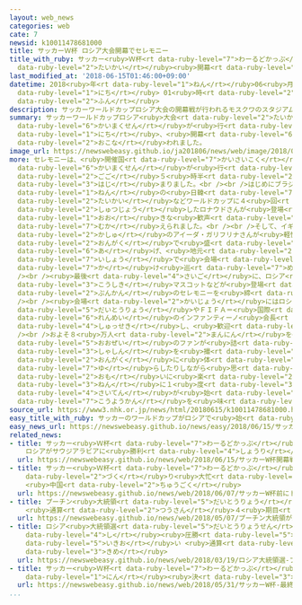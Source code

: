 ```yaml
---
layout: web_news
categories: web
cate: 7
newsid: k10011478681000
title: サッカーＷ杯 ロシア大会開幕でセレモニー
title_with_ruby: サッカー<ruby>Ｗ杯<rt data-ruby-level="7">わーるどかっぷ</rt></ruby> ロシア<ruby>大会<rt
  data-ruby-level="2">たいかい</rt></ruby><ruby>開幕<rt data-ruby-level="6">かいまく</rt></ruby>でセレモニー
last_modified_at: '2018-06-15T01:46:00+09:00'
datetime: 2018<ruby>年<rt data-ruby-level="1">ねん</rt></ruby>06<ruby>月<rt data-ruby-level="1">がつ</rt></ruby>15<ruby>日<rt
  data-ruby-level="1">にち</rt></ruby> 01<ruby>時<rt data-ruby-level="2">じ</rt></ruby>46<ruby>分<rt
  data-ruby-level="2">ふん</rt></ruby>
description: サッカーワールドカップロシア大会の開幕戦が行われるモスクワのスタジアムでは14日、開幕セレモニーが行われました。
summary: サッカーワールドカップロシア<ruby>大会<rt data-ruby-level="2">たいかい</rt></ruby>の<ruby>開幕戦<rt
  data-ruby-level="6">かいまくせん</rt></ruby>が<ruby>行<rt data-ruby-level="2">おこな</rt></ruby>われるモスクワのスタジアムでは14<ruby>日<rt
  data-ruby-level="1">にち</rt></ruby>、<ruby>開幕<rt data-ruby-level="6">かいまく</rt></ruby>セレモニーが<ruby>行<rt
  data-ruby-level="2">おこな</rt></ruby>われました。
image_url: https://newswebeasy.github.io/ja201806/news/web/image/2018/06/15/K10011478681_1806150221_1806150229_01_02.jpg
more: セレモニーは、<ruby>開催国<rt data-ruby-level="7">かいさいこく</rt></ruby>ロシアとサウジアラビアの<ruby>開幕戦<rt
  data-ruby-level="6">かいまくせん</rt></ruby>が<ruby>行<rt data-ruby-level="2">おこな</rt></ruby>われるモスクワのルジニキスタジアムで、<ruby>午後<rt
  data-ruby-level="2">ごご</rt></ruby>５<ruby>時半<rt data-ruby-level="2">じはん</rt></ruby>から<ruby>始<rt
  data-ruby-level="3">はじ</rt></ruby>まりました。<br /><br />はじめにブラジル<ruby>代表<rt data-ruby-level="3">だいひょう</rt></ruby>として、2002<ruby>年<rt
  data-ruby-level="1">ねん</rt></ruby>の<ruby>日韓<rt data-ruby-level="7">にっかん</rt></ruby><ruby>大会<rt
  data-ruby-level="2">たいかい</rt></ruby>などワールドカップに４<ruby>回<rt data-ruby-level="2">かい</rt></ruby><ruby>出場<rt
  data-ruby-level="2">しゅつじょう</rt></ruby>したロナウドさんが<ruby>登場<rt data-ruby-level="3">とうじょう</rt></ruby>し、<ruby>大<rt
  data-ruby-level="1">おお</rt></ruby>きな<ruby>歓声<rt data-ruby-level="7">かんせい</rt></ruby>で<ruby>迎<rt
  data-ruby-level="7">むか</rt></ruby>えられました。<br /><br />そして、イギリスの<ruby>歌手<rt data-ruby-level="2">かしゅ</rt></ruby>、ロビー・ウィリアムズさんやロシアのソプラノ<ruby>歌手<rt
  data-ruby-level="2">かしゅ</rt></ruby>のアイーダ・ガリフリナさんが<ruby>軽快<rt data-ruby-level="5">けいかい</rt></ruby>な<ruby>音楽<rt
  data-ruby-level="2">おんがく</rt></ruby>で<ruby>盛<rt data-ruby-level="6">も</rt></ruby>り<ruby>上<rt
  data-ruby-level="6">あ</rt></ruby>げ、<ruby>地元<rt data-ruby-level="2">じもと</rt></ruby>、モスクワのダンサーたちがカラフルな<ruby>衣装<rt
  data-ruby-level="7">いしょう</rt></ruby>で<ruby>会場<rt data-ruby-level="2">かいじょう</rt></ruby>を<ruby>駆<rt
  data-ruby-level="7">か</rt></ruby>け<ruby>巡<rt data-ruby-level="7">めぐ</rt></ruby>りました。<br
  /><br /><ruby>最後<rt data-ruby-level="4">さいご</rt></ruby>に、ロシア<ruby>大会<rt data-ruby-level="2">たいかい</rt></ruby>の<ruby>公式<rt
  data-ruby-level="3">こうしき</rt></ruby>マスコットなどが<ruby>登場<rt data-ruby-level="3">とうじょう</rt></ruby>して30<ruby>分間<rt
  data-ruby-level="2">ぷんかん</rt></ruby>のセレモニーを<ruby>締<rt data-ruby-level="7">し</rt></ruby>めくくりました。<br
  /><br /><ruby>会場<rt data-ruby-level="2">かいじょう</rt></ruby>にはロシアのプーチン<ruby>大統領<rt
  data-ruby-level="5">だいとうりょう</rt></ruby>やＦＩＦＡ＝<ruby>国際<rt data-ruby-level="5">こくさい</rt></ruby>サッカー<ruby>連盟<rt
  data-ruby-level="6">れんめい</rt></ruby>のインファンティーノ<ruby>会長<rt data-ruby-level="2">かいちょう</rt></ruby>も<ruby>出席<rt
  data-ruby-level="4">しゅっせき</rt></ruby>し、<ruby>歓迎<rt data-ruby-level="7">かんげい</rt></ruby>のスピーチをしていました。<br
  /><br />およそ８<ruby>万人<rt data-ruby-level="2">まんにん</rt></ruby>を<ruby>収容<rt data-ruby-level="6">しゅうよう</rt></ruby>するスタジアムには、<ruby>大勢<rt
  data-ruby-level="5">おおぜい</rt></ruby>のファンが<ruby>詰<rt data-ruby-level="7">つ</rt></ruby>めかけ、<ruby>写真<rt
  data-ruby-level="3">しゃしん</rt></ruby>を<ruby>撮<rt data-ruby-level="7">と</rt></ruby>ったり、セレモニーの<ruby>音楽<rt
  data-ruby-level="2">おんがく</rt></ruby>に<ruby>体<rt data-ruby-level="2">からだ</rt></ruby>を<ruby>揺<rt
  data-ruby-level="7">ゆ</rt></ruby>らしたりしながら<ruby>思<rt data-ruby-level="2">おも</rt></ruby>い<ruby>思<rt
  data-ruby-level="2">おも</rt></ruby>いに<ruby>楽<rt data-ruby-level="2">たの</rt></ruby>しみ、４<ruby>年<rt
  data-ruby-level="3">ねん</rt></ruby>に１<ruby>度<rt data-ruby-level="3">ど</rt></ruby>のサッカーの<ruby>祭典<rt
  data-ruby-level="4">さいてん</rt></ruby>が<ruby>始<rt data-ruby-level="3">はじ</rt></ruby>まる<ruby>高揚感<rt
  data-ruby-level="7">こうようかん</rt></ruby>を<ruby>味<rt data-ruby-level="3">あじ</rt></ruby>わっていました。
source_url: https://www3.nhk.or.jp/news/html/20180615/k10011478681000.html
easy_title_with_ruby: サッカーのワールドカップがロシアで<ruby>始<rt data-ruby-level="3">はじ</rt></ruby>まる
easy_news_url: https://newswebeasy.github.io/news/easy/2018/06/15/サッカーのワールドカップがロシアで始まる
related_news:
- title: サッカー<ruby>Ｗ杯<rt data-ruby-level="7">わーるどかっぷ</rt></ruby><ruby>開幕戦<rt data-ruby-level="6">かいまくせん</rt></ruby>
    ロシアがサウジアラビアに<ruby>勝利<rt data-ruby-level="4">しょうり</rt></ruby>
  url: https://newswebeasy.github.io/news/web/2018/06/15/サッカーW杯開幕戦-ロシアがサウジアラビアに勝利
- title: サッカー<ruby>Ｗ杯<rt data-ruby-level="7">わーるどかっぷ</rt></ruby><ruby>前<rt data-ruby-level="2">まえ</rt></ruby>にトロフィーのレプリカ<ruby>作<rt
    data-ruby-level="2">づく</rt></ruby>り<ruby>大忙<rt data-ruby-level="7">おおいそが</rt></ruby>し
    <ruby>中国<rt data-ruby-level="2">ちゅうごく</rt></ruby>
  url: https://newswebeasy.github.io/news/web/2018/06/07/サッカーW杯前にトロフィーのレプリカ作り大忙し-中国
- title: プーチン<ruby>大統領<rt data-ruby-level="5">だいとうりょう</rt></ruby>が<ruby>就任式<rt data-ruby-level="6">しゅうにんしき</rt></ruby>
    <ruby>通算<rt data-ruby-level="2">つうさん</rt></ruby>４<ruby>期目<rt data-ruby-level="3">きめ</rt></ruby>がスタート
  url: https://newswebeasy.github.io/news/web/2018/05/07/プーチン大統領が就任式-通算4期目がスタート
- title: ロシア<ruby>大統領選<rt data-ruby-level="5">だいとうりょうせん</rt></ruby> プーチン<ruby>氏<rt
    data-ruby-level="4">し</rt></ruby><ruby>圧勝<rt data-ruby-level="5">あっしょう</rt></ruby>の<ruby>勢<rt
    data-ruby-level="5">いきお</rt></ruby>い <ruby>通算<rt data-ruby-level="2">つうさん</rt></ruby>４<ruby>期目<rt
    data-ruby-level="3">きめ</rt></ruby>
  url: https://newswebeasy.github.io/news/web/2018/03/19/ロシア大統領選-プーチン氏圧勝の勢い-通算4期目
- title: サッカー<ruby>Ｗ杯<rt data-ruby-level="7">わーるどかっぷ</rt></ruby> <ruby>最終<rt data-ruby-level="4">さいしゅう</rt></ruby>メンバー23<ruby>人<rt
    data-ruby-level="1">にん</rt></ruby><ruby>決<rt data-ruby-level="3">き</rt></ruby>まる
  url: https://newswebeasy.github.io/news/web/2018/05/31/サッカーW杯-最終メンバー23人決まる
...
```

